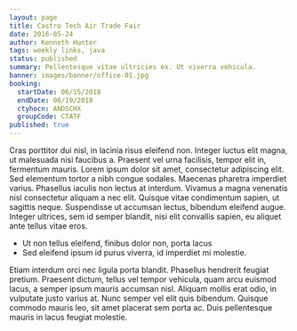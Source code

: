 ```yaml
---
layout: page
title: Castro Tech Air Trade Fair
date: 2016-05-24
author: Kenneth Hunter
tags: weekly links, java
status: published
summary: Pellentesque vitae ultricies ex. Ut viverra vehicula.
banner: images/banner/office-01.jpg
booking:
  startDate: 06/15/2018
  endDate: 06/19/2018
  ctyhocn: ANDSCHX
  groupCode: CTATF
published: true
---
```

Cras porttitor dui nisl, in lacinia risus eleifend non. Integer luctus elit magna, ut malesuada nisi faucibus a. Praesent vel urna facilisis, tempor elit in, fermentum mauris. Lorem ipsum dolor sit amet, consectetur adipiscing elit. Sed elementum tortor a nibh congue sodales. Maecenas pharetra imperdiet varius. Phasellus iaculis non lectus at interdum. Vivamus a magna venenatis nisl consectetur aliquam a nec elit. Quisque vitae condimentum sapien, ut sagittis neque. Suspendisse ut accumsan lectus, bibendum eleifend augue. Integer ultrices, sem id semper blandit, nisi elit convallis sapien, eu aliquet ante tellus vitae eros.

* Ut non tellus eleifend, finibus dolor non, porta lacus
* Sed eleifend ipsum id purus viverra, id imperdiet mi molestie.

Etiam interdum orci nec ligula porta blandit. Phasellus hendrerit feugiat pretium. Praesent dictum, tellus vel tempor vehicula, quam arcu euismod lacus, a semper ipsum mauris accumsan nisl. Aliquam mollis erat odio, in vulputate justo varius at. Nunc semper vel elit quis bibendum. Quisque commodo mauris leo, sit amet placerat sem porta ac. Duis pellentesque mauris in lacus feugiat molestie.
